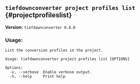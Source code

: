 ## `tiefdownconverter project profiles list` {#projectprofileslist}

**Version:** `tiefdownconverter 0.8.0`

### Usage:
```
List the conversion profiles in the project.

Usage: tiefdownconverter project profiles list [OPTIONS]

Options:
  -v, --verbose  Enable verbose output.
  -h, --help     Print help
```

